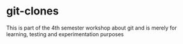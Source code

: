 # git-clones
This is part of the 4th semester workshop about git and is merely for learning, testing and experimentation purposes
